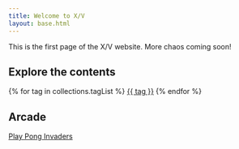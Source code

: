 ```yaml
---
title: Welcome to X/V
layout: base.html
---
```


This is the first page of the <span class="cutout-text">X/V</span> website. More chaos coming soon!

## Explore the contents

<div class="tag-list">
{% for tag in collections.tagList %}
    <a href="/tags/{{ tag }}/">{{ tag }}</a>
{% endfor %}
</div>

## Arcade
[Play Pong Invaders](arcade/)
